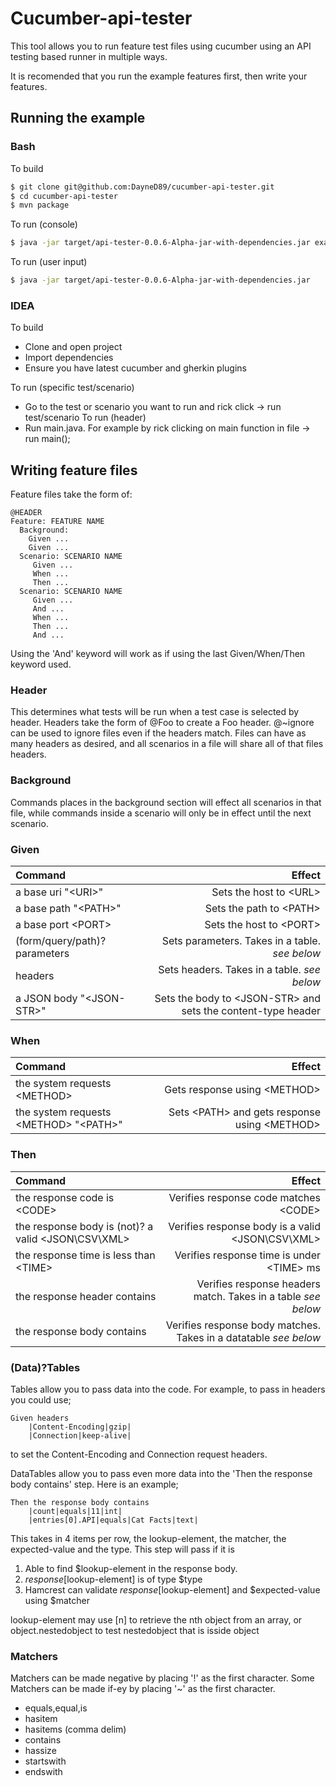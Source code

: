 # Cucumber-api-tester

This tool allows you to run feature test files using cucumber using an API testing based runner in multiple ways. 

It is recomended that you run the example features first, then write your features. 

## Running the example
### Bash
To build
```sh
$ git clone git@github.com:DayneD89/cucumber-api-tester.git
$ cd cucumber-api-tester
$ mvn package
```
To run (console)
```sh
$ java -jar target/api-tester-0.0.6-Alpha-jar-with-dependencies.jar example
```
To run (user input)
```sh
$ java -jar target/api-tester-0.0.6-Alpha-jar-with-dependencies.jar
```

### IDEA
To build
 - Clone and open project
 - Import dependencies
 - Ensure you have latest cucumber and gherkin plugins

To run (specific test/scenario)
 - Go to the test or scenario you want to run and rick click -> run test/scenario
To run (header)
 - Run main.java. For example by rick clicking on main function in file -> run main();
 

## Writing feature files
Feature files take the form of:
```gherkin
@HEADER
Feature: FEATURE NAME
  Background:
    Given ...
    Given ...
  Scenario: SCENARIO NAME
     Given ...
     When ...
     Then ...
  Scenario: SCENARIO NAME
     Given ...
     And ...
     When ...
     Then ...
     And ...
```
Using the 'And' keyword will work as if using the last Given/When/Then keyword used.
### Header
This determines what tests will be run when a test case is selected by header. Headers take the form of @Foo to create a Foo header. @~ignore can be used to ignore files even if the headers match. Files can have as many headers as desired, and all scenarios in a file will share all of that files headers. 
### Background
Commands places in the background section will effect all scenarios in that file, while commands inside a scenario will only be in effect until the next scenario. 
### Given
| Command        | Effect     |
| :------------- | -----------: |
|  a base uri "\<URI>" | Sets the host to \<URL>    |
|  a base path "\<PATH>" | Sets the path to \<PATH>    |
|  a base port \<PORT> | Sets the host to \<PORT>    |
|  (form/query/path)? parameters | Sets parameters. Takes in a table. *see below*   |
|  headers | Sets headers. Takes in a table. *see below*   |
|  a JSON body "\<JSON-STR>" | Sets the body to \<JSON-STR> and sets the content-type header   |

### When
| Command        | Effect     |
| :------------- | -----------: |
|  the system requests \<METHOD> | Gets response using \<METHOD>    |
|  the system requests \<METHOD> "\<PATH>" | Sets \<PATH> and gets response using \<METHOD>    |


### Then
| Command        | Effect     |
| :------------- | -----------: |
|  the response code is \<CODE> | Verifies response code matches \<CODE>    |
|  the response body is (not)? a valid \<JSON\CSV\XML> | Verifies response body is a valid \<JSON\CSV\XML>    |
|  the response time is less than \<TIME> | Verifies response time is under \<TIME> ms   |
|  the response header contains | Verifies response headers match. Takes in a table *see below*  |
|  the response body contains  | Verifies response body matches. Takes in a datatable *see below*  |

### (Data)?Tables
Tables allow you to pass data into the code. For example, to pass in headers you could use;
```gherkin
Given headers
    |Content-Encoding|gzip|
    |Connection|keep-alive|
```
to set the Content-Encoding and Connection request headers.

DataTables allow you to pass even more data into the 'Then the response body contains' step. Here is an example;
```gherkin
Then the response body contains
    |count|equals|11|int|
    |entries[0].API|equals|Cat Facts|text|
```
This takes in 4 items per row, the lookup-element, the matcher, the expected-value and the type. 
This step will pass if it is
1. Able to find $lookup-element in the response body.
2. $response[$lookup-element] is of type $type
3. Hamcrest can validate $response[$lookup-element] and $expected-value using $matcher

lookup-element may use [n] to retrieve the nth object from an array, or object.nestedobject to test nestedobject that is isside object

### Matchers
Matchers can be made negative by placing '!' as the first character.
Some Matchers can be made if-ey by placing '~' as the first character.
 - equals,equal,is
 - hasitem
 - hasitems (comma delim)
 - contains
 - hassize
 - startswith
 - endswith